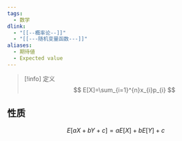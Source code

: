 ```yaml
---
tags:
  - 数学
dlink:
  - "[[--概率论--]]"
  - "[[---随机变量函数---]]"
aliases:
  - 期待値
  - Expected value
---
```

>[!info] 定义
> $$
> E[X]=\sum_{i=1}^{n}x_{i}p_{i}
> $$
## 性质
$$E[aX+bY+c]=aE[X]+bE[Y]+c$$
